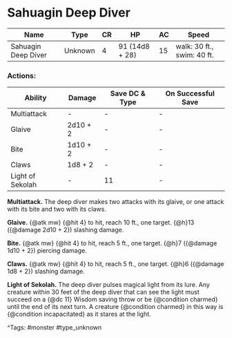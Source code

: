 # Sahuagin Deep Diver

| Name | Type | CR | HP | AC | Speed |
|------|------|----|----|----|-------|
| Sahuagin Deep Diver | Unknown | 4 | 91 (14d8 + 28) | 15 | walk: 30 ft., swim: 40 ft. |

### Actions:

| Ability | Damage | Save DC & Type | On Successful Save |
|---------|--------|----------------|--------------------|
| Multiattack | - | - | - |
| Glaive | 2d10 + 2 | - | - |
| Bite | 1d10 + 2 | - | - |
| Claws | 1d8 + 2 | - | - |
| Light of Sekolah | - | 11 | - |


**Multiattack.** The deep diver makes two attacks with its glaive, or one attack with its bite and two with its claws.

**Glaive.** {@atk mw} {@hit 4} to hit, reach 10 ft., one target. {@h}13 ({@damage 2d10 + 2}) slashing damage.

**Bite.** {@atk mw} {@hit 4} to hit, reach 5 ft., one target. {@h}7 ({@damage 1d10 + 2}) piercing damage.

**Claws.** {@atk mw} {@hit 4} to hit, reach 5 ft., one target. {@h}6 ({@damage 1d8 + 2}) slashing damage.

**Light of Sekolah.** The deep diver pulses magical light from its lure. Any creature within 30 feet of the deep diver that can see the light must succeed on a {@dc 11} Wisdom saving throw or be {@condition charmed} until the end of its next turn. A creature {@condition charmed} in this way is {@condition incapacitated} as it stares at the light.

^Tags: #monster #type_unknown